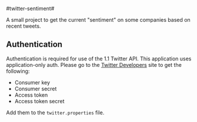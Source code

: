 #twitter-sentiment#

A small project to get the current "sentiment" on some companies based on recent tweets.

## Authentication ##

Authentication is required for use of the 1.1 Twitter API.
This application uses application-only auth.
Please go to the [Twitter Developers][] site to get the following:

 - Consumer key
 - Consumer secret
 - Access token
 - Access token secret

Add them to the `twitter.properties` file.

[Twitter Developers]: https://dev.twitter.com/apps
